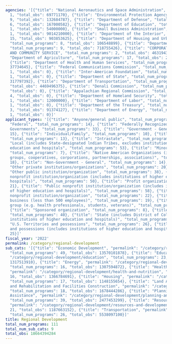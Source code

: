 ```yaml
---
agencies: '[{"title": "National Aeronautics and Space Administration", "total_num_programs":
  1, "total_obs": 69771170}, {"title": "Environmental Protection Agency", "total_num_programs":
  9, "total_obs": 132684787}, {"title": "Department of Defense", "total_num_programs":
  6, "total_obs": 167000582}, {"title": "Department of Education", "total_num_programs":
  1, "total_obs": 54000000}, {"title": "Small Business Administration", "total_num_programs":
  1, "total_obs": 9014210000}, {"title": "Department of the Interior", "total_num_programs":
  15, "total_obs": 903853625}, {"title": "Department of Housing and Urban Development",
  "total_num_programs": 8, "total_obs": 106548899}, {"title": "Department of Commerce",
  "total_num_programs": 9, "total_obs": 718755426}, {"title": "CORPORATION FOR NATIONAL
  AND COMMUNITY SERVICE", "total_num_programs": 2, "total_obs": 463194300}, {"title":
  "Department of Agriculture", "total_num_programs": 17, "total_obs": 2105972956},
  {"title": "Department of Health and Human Services", "total_num_programs": 3, "total_obs":
  37734645}, {"title": "Federal Communications Commission", "total_num_programs":
  1, "total_obs": 0}, {"title": "Inter-American Foundation", "total_num_programs":
  1, "total_obs": 0}, {"title": "Department of State", "total_num_programs": 13, "total_obs":
  317797392}, {"title": "Department of Transportation", "total_num_programs": 13,
  "total_obs": 4469496375}, {"title": "Denali Commission", "total_num_programs": 1,
  "total_obs": 0}, {"title": "Appalachian Regional Commission", "total_num_programs":
  4, "total_obs": 0}, {"title": "Department of Homeland Security", "total_num_programs":
  1, "total_obs": 12000000}, {"title": "Department of Labor", "total_num_programs":
  1, "total_obs": 0}, {"title": "Department of the Treasury", "total_num_programs":
  3, "total_obs": 91374127}, {"title": "Department of Energy", "total_num_programs":
  1, "total_obs": 0}]'
applicant_types: '[{"title": "Anyone/general public", "total_num_programs": 16}, {"title":
  "Federal", "total_num_programs": 14}, {"title": "Federally Recognized lndian Tribal
  Governments", "total_num_programs": 33}, {"title": "Government - General", "total_num_programs":
  15}, {"title": "Individual/Family", "total_num_programs": 10}, {"title": "Interstate",
  "total_num_programs": 13}, {"title": "Intrastate", "total_num_programs": 12}, {"title":
  "Local (includes State-designated lndian Tribes, excludes institutions of higher
  education and hospitals", "total_num_programs": 53}, {"title": "Minority group",
  "total_num_programs": 7}, {"title": "Native American Organizations (includes lndian
  groups, cooperatives, corporations, partnerships, associations)", "total_num_programs":
  18}, {"title": "Non-Government - General", "total_num_programs": 14}, {"title":
  "Other private institutions/organizations", "total_num_programs": 20}, {"title":
  "Other public institution/organization", "total_num_programs": 38}, {"title": "Private
  nonprofit institution/organization (includes institutions of higher education and
  hospitals)", "total_num_programs": 50}, {"title": "Profit organization", "total_num_programs":
  21}, {"title": "Public nonprofit institution/organization (includes institutions
  of higher education and hospitals)", "total_num_programs": 58}, {"title": "Quasi-public
  nonprofit institution/organization", "total_num_programs": 22}, {"title": "Small
  business (less than 500 employees)", "total_num_programs": 19}, {"title": "Specialized
  group (e.g. health professionals, students, veterans)", "total_num_programs": 7},
  {"title": "Sponsored organization", "total_num_programs": 8}, {"title": "State",
  "total_num_programs": 40}, {"title": "State (includes District of Columbia, public
  institutions of higher education and hospitals)", "total_num_programs": 46}, {"title":
  "U.S. Territories and possessions", "total_num_programs": 26}, {"title": "U.S. Territories
  and possessions (includes institutions of higher education and hospitals)", "total_num_programs":
  25}]'
fiscal_year: '2022'
permalink: /category/regional-development
sub_cats: '[{"title": "Economic Development", "permalink": "/category/regional-development/economic-development",
  "total_num_programs": 49, "total_obs": 13570101878}, {"title": "Education", "permalink":
  "/category/regional-development/education", "total_num_programs": 23, "total_obs":
  1317513910}, {"title": "Energy", "permalink": "/category/regional-development/energy",
  "total_num_programs": 16, "total_obs": 1307594872}, {"title": "Health and Nutrition",
  "permalink": "/category/regional-development/health-and-nutrition", "total_num_programs":
  16, "total_obs": 1366784691}, {"title": "Housing", "permalink": "/category/regional-development/housing",
  "total_num_programs": 17, "total_obs": 1148155654}, {"title": "Land Acquisition
  and Rehabilitation and Facilities Construction", "permalink": "/category/regional-development/land-acquisition-and-rehabilitation-and-facilities-construction",
  "total_num_programs": 18, "total_obs": 1678444286}, {"title": "Planning and Technical
  Assistance", "permalink": "/category/regional-development/planning-and-technical-assistance",
  "total_num_programs": 39, "total_obs": 2477453299}, {"title": "Resources and Development",
  "permalink": "/category/regional-development/resources-and-development", "total_num_programs":
  21, "total_obs": 1187663152}, {"title": "Transportation", "permalink": "/category/regional-development/transportation",
  "total_num_programs": 26, "total_obs": 5538097100}]'
title: Regional Development
total_num_programs: 111
total_num_sub_cats: 9
total_obs: 18664394284
---
```

